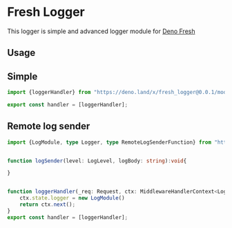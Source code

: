 # Fresh Logger

This logger is simple and advanced logger module for
[Deno Fresh](https://fresh.deno.dev/)

## Usage

## Simple

```ts _middleware.ts
import {loggerHandler} from "https://deno.land/x/fresh_logger@0.0.1/mod.ts";

export const handler = [loggerHandler];
```

## Remote log sender

```ts _middleware.ts
import {LogModule, type Logger, type RemoteLogSenderFunction} from "https://deno.land/x/fresh_logger@0.0.1/mod.ts";


function logSender(level: LogLevel, logBody: string):void{

}


function loggerHandler(_req: Request, ctx: MiddlewareHandlerContext<Logger>) {
    ctx.state.logger = new LogModule()
    return ctx.next();
}
export const handler = [loggerHandler];
```
